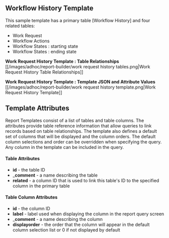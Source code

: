 ## Workflow History Template
This sample template has a primary table [Workflow History] and four related tables:
* Work Request
* Workflow Actions
* Workflow States : starting state
* Workflow States : ending state

__Work Request History Template : Table Relationships__  
[[/images/adhoc/report-builder/work request history tables.png|Work Request History Table Relationships]]

__Work Request History Template : Template JSON and Attribute Values__  
[[/images/adhoc/report-builder/work request history template.png|Work Request History Template]]


## Template Attributes
Report Templates consist of a list of tables and table columns.  The attributes provide table reference information 
that allow queries to link records based on table relationships.  The template also defines a default set of columns
that will be displayed and the column orders.  The default column selections and order can be overridden when
specifying the query.  Any column in the template can be included in the query.

#### Table Attributes
* __id__ - the table ID
* ___comment__ - a name describing the table
* __related__ - a column ID that is used to link this table's ID to the specified column in the primary table 

#### Table Column Attributes
* __id__ - the column ID
* __label__ - label used when displaying the column in the report query screen
* ___comment__ - a name describing the column
* __displayorder__ - the order that the column will appear in the default column selection list or 0 if not displayed by
default
 